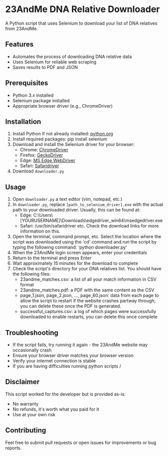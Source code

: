 # 23AndMe DNA Relative Downloader

A Python script that uses Selenium to download your list of DNA relatives from 23AndMe.

## Features
- Automates the process of downloading DNA relative data
- Uses Selenium for reliable web scraping
- Saves results to PDF and JSON

## Prerequisites
- Python 3.x installed
- Selenium package installed
- Appropriate browser driver (e.g., ChromeDriver)

## Installation
1. Install Python if not already installed: [python.org](https://www.python.org/downloads/)
2. Install required packages: pip install selenium
3. Download and install the Selenium driver for your browser:
   - Chrome: [ChromeDriver](https://developer.chrome.com/docs/chromedriver/get-started)
   - Firefox: [GeckoDriver](https://github.com/mozilla/geckodriver/releases)
   - Edge: [MS Edge WebDriver](https://developer.microsoft.com/en-us/microsoft-edge/tools/webdriver?ch=1&form=MA13LH)
   - Safari: [Safaridriver](https://developer.apple.com/documentation/webkit/testing-with-webdriver-in-safari)
4. Download `downloader.py`

## Usage
1. Open `downloader.py` a text editor (vim, notepad, etc.)
2. In `downloader.py`, replace `[path_to_selenium_driver].exe` with the actual path to your downloaded driver. Usually, this can be found at:
    - Edge: C:\\Users\\[YOURUSERNAME]\\Downloads\\edgedriver_win64\\msedgedriver.exe
    - Safari: /usr/bin/safaridriver
    etc. Check the download links for more information on this.
3. Open the terminal, command prompt, etc. Select the location where the script was downloaded using the 'cd' command and run the script by typing the following command: 'python downloader.py'
4. When the 23AndMe login screen appears, enter your credentials
5. Return to the terminal and press Enter
6. Wait approximately 15 minutes for the download to complete
7. Check the script's directory for your DNA relatives list. You should have the following files:
    - 23andme_matches.csv: a list of all your match information in CSV format
    - 23andme_matches.pdf: a PDF with the same content as the CSV
    - page_1.json, page_2.json, ..., page_60.json: data from each page to allow the script to restart if the website crashes partway through; you can delete these once the PDF is generated.
    - successful_captures.csv: a log of which pages were successfully downloaded to enable restarts, you can delete this once complete


## Troubleshooting
- If the script fails, try running it again - the 23AndMe website may occasionally crash
- Ensure your browser driver matches your browser version
- Verify your internet connection is stable
- If you are having difficulties running python scripts / 

## Disclaimer
This script worked for the developer but is provided as-is:
- No warranty
- No refunds, it's worth what you paid for it
- Use at your own risk

## Contributing
Feel free to submit pull requests or open issues for improvements or bug reports.